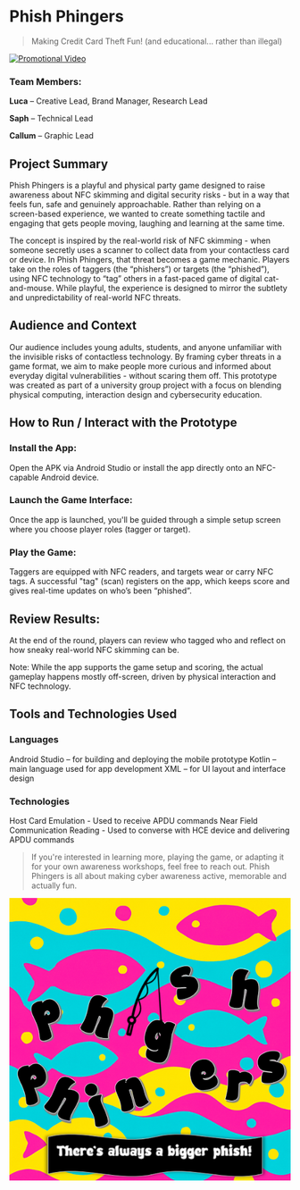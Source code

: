 # Phish Phingers
> Making Credit Card Theft Fun! (and educational... rather than illegal)

[![Promotional Video](https://img.youtube.com/vi/t3P__7ebAaQ/maxresdefault.jpg)](https://www.youtube.com/watch?v=t3P__7ebAaQ)

### Team Members:
**Luca** – Creative Lead, Brand Manager, Research Lead

**Saph** – Technical Lead

**Callum** – Graphic Lead

## Project Summary
Phish Phingers is a playful and physical party game designed to raise awareness about NFC skimming and digital security risks - but in a way that feels fun, safe and genuinely approachable. Rather than relying on a screen-based experience, we wanted to create something tactile and engaging that gets people moving, laughing and learning at the same time.

The concept is inspired by the real-world risk of NFC skimming - when someone secretly uses a scanner to collect data from your contactless card or device. In Phish Phingers, that threat becomes a game mechanic. Players take on the roles of taggers (the “phishers”) or targets (the “phished”), using NFC technology to “tag” others in a fast-paced game of digital cat-and-mouse. While playful, the experience is designed to mirror the subtlety and unpredictability of real-world NFC threats.

## Audience and Context
Our audience includes young adults, students, and anyone unfamiliar with the invisible risks of contactless technology. By framing cyber threats in a game format, we aim to make people more curious and informed about everyday digital vulnerabilities - without scaring them off. This prototype was created as part of a university group project with a focus on blending physical computing, interaction design and cybersecurity education.

## How to Run / Interact with the Prototype
### Install the App:
Open the APK via Android Studio or install the app directly onto an NFC-capable Android device.
### Launch the Game Interface:
Once the app is launched, you'll be guided through a simple setup screen where you choose player roles (tagger or target).
### Play the Game:
Taggers are equipped with NFC readers, and targets wear or carry NFC tags. A successful "tag" (scan) registers on the app, which keeps score and gives real-time updates on who’s been “phished”.

## Review Results:
At the end of the round, players can review who tagged who and reflect on how sneaky real-world NFC skimming can be.

Note: While the app supports the game setup and scoring, the actual gameplay happens mostly off-screen, driven by physical interaction and NFC technology.

## Tools and Technologies Used
### Languages
Android Studio – for building and deploying the mobile prototype
Kotlin – main language used for app development
XML – for UI layout and interface design

### Technologies
Host Card Emulation - Used to receive APDU commands
Near Field Communication Reading - Used to converse with HCE device and delivering APDU commands

> If you're interested in learning more, playing the game, or adapting it for your own awareness workshops, feel free to reach out. Phish Phingers is all about making cyber awareness active, memorable and actually fun.

![](/appicon.png)
